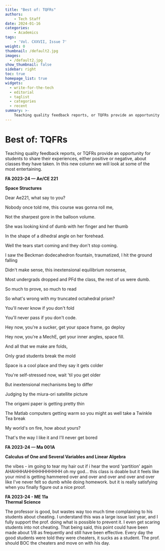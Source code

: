 ```yaml
---
title: "Best of: TQFRs"
authors: 
    - Tech Staff
date: 2024-01-16
categories:
    - Academics
tags:
    - 'Vol. CXXVII, Issue 7'
weight: 0
thumbnail: /default2.jpg
images:
  - /default2.jpg
show_thumbnail: false
sidebar: right
toc: true
homepage_list: true
widgets:
  - write-for-the-tech
  - editorial
  - taglist
  - categories
  - recent
summary: >-
    Teaching quality feedback reports, or TQFRs provide an opportunity for students to share their experiences, either positive or negative, about classes they have taken. In this new column we will look at some of the most entertaining.
---
```


# Best of: TQFRs

Teaching quality feedback reports, or TQFRs provide an opportunity for students to share their experiences, either positive or negative, about classes they have taken. In this new column we will look at some of the most entertaining.

**FA 2023-24 — Ae/CE 221**

**Space Structures**

Dear Ae221, what say to you?

Nobody once told me, this course was gonna roll me,

Not the sharpest gore in the balloon volume.

She was looking kind of dumb with her finger and her thumb

In the shape of a dihedral angle on her forehead.

Well the tears start coming and they don't stop coming.

I saw the Beckman dodecahedron fountain, traumatized, I hit the ground falling

Didn't make sense, this inextensional equilibrium nonsense,

Most undergrads dropped and PFd the class, the rest of us were dumb.

So much to prove, so much to read

So what's wrong with my truncated octahedral prism?

You'll never know if you don't fold

You'll never pass if you don't code.

Hey now, you're a sucker, get your space frame, go deploy

Hey now, you're a MechE, get your inner angles, space fill.

And all that we make are folds,

Only grad students break the mold

Space is a cool place and they say it gets colder

You're self-stressed now, wait 'til you get older

But inextensional mechanisms beg to differ

Judging by the miura-ori satellite picture

The origami paper is getting pretty thin

The Matlab computers getting warm so you might as well take a Twinkle Tea break

My world's on fire, how about yours?

That's the way I like it and I'll never get bored

**FA 2023-24 — Ma 001A**

**Calculus of One and Several Variables and Linear Algebra**

the vibes - im going to tear my hair out if i hear the word 'partition' again AHAHHHAHHHHHHHHHHH oh my god... this class is doable but it feels like your mind is getting hammered over and over and over and over and over like I've never felt so dumb while doing homework. but it is really satisfying when you finally figure out a nice proof.

**FA 2023-24 - ME 11a \
Thermal Science**

The professor is good, but wastes way too much time complaining to his students about cheating. I understand this was a large issue last year, and I fully support the prof. doing what is possible to prevent it. I even get scaring students into not cheating. That being said, this point could have been made about 1/8 as frequently and still have been effective. Every day the good students were told they were cheaters, it sucks as a student. The prof. should BOC the cheaters and move on with his day.
